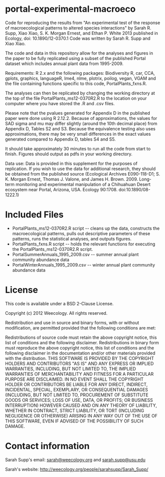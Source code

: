 portal-experimental-macroeco
============================

Code for reproducing the results from "An experimental test of the response of macroecological patterns to altered species interactions" by Sarah R. Supp, Xiao Xiao, S. K. Morgan Ernest, and Ethan P. White 2013 published in Ecology, doi: 10.1890/12-0370.1 Code was written by Sarah R. Supp and Xiao Xiao.

The code and data in this repository allow for the analyses and figures in the paper to be fully replicated using a subset of the published Portal dataset which includes annual plant data from 1995-2009.

Requirements: R 2.x and the following packages: Biodiversity R, car, CCA, gplots, graphics, languageR, lme4, nlme, plotrix, poilog, vegan, VGAM and the file containing functions specific to this code, PortalPlants_fxns.R. 

The analyses can then be replicated by changing the working directory at the top of the file PortalPlants_ms12-0370R2.R to the location on your computer where you have stored the .R and .csv files.

Please note that the pvalues generated for Appendix D in the published paper were done using R 2.12.2. Because of approximations, the values for SAD sigma and mu may differ slightly (around the 10th decimal place) from Appendix D, Tables S2 and S3. Because the equivalence testing also uses approximations, there may be very small differences in the exact values generated compared to Appendix D, tables S4 and S5.

It should take approximately 30 minutes to run all the code from start to finish. Figures should output as pdfs in your working directory.

Data use: Data is provided in this supplement for the purposes of replication. If you wish to use the data for additional research, they should be obtained from the published source (Ecological Archives E090-118-D1; S. K. Morgan Ernest, Thomas J. Valone, and James H. Brown. 2009. Long-term monitoring and experimental manipulation of a Chihuahuan Desert ecosystem near Portal, Arizona, USA. Ecology 90:1708. doi:10.1890/08-1222.1)

Included Files
============================

* PortalPlants_ms12-0370R2.R script -- cleans up the data, constructs the macroecological patterns, pulls out descriptive parameters of these patterns, runs the statistical analyses, and outputs figures.  
* PortalPlants_fxns.R script -- holds the relevant functions for executing the PortalPlants_ms12-0370R2.R script.  
* PortalSummerAnnuals_1995_2009.csv -- summer annual plant community abundance data
* PortalWinterAnnuals_1995_2009.csv -- winter annual plant community abundance data

License
============================

This code is available under a BSD 2-Clause License.

Copyright (c) 2012 Weecology. All rights reserved.

Redistribution and use in source and binary forms, with or without modification, are permitted provided that the following conditions are met:

Redistributions of source code must retain the above copyright notice, this list of conditions and the following disclaimer.
Redistributions in binary form must reproduce the above copyright notice, this list of conditions and the following disclaimer in the documentation and/or other materials provided with the distribution.
THIS SOFTWARE IS PROVIDED BY THE COPYRIGHT HOLDERS AND CONTRIBUTORS "AS IS" AND ANY EXPRESS OR IMPLIED WARRANTIES, INCLUDING, BUT NOT LIMITED TO, THE IMPLIED WARRANTIES OF MERCHANTABILITY AND FITNESS FOR A PARTICULAR PURPOSE ARE DISCLAIMED. IN NO EVENT SHALL THE COPYRIGHT HOLDER OR CONTRIBUTORS BE LIABLE FOR ANY DIRECT, INDIRECT, INCIDENTAL, SPECIAL, EXEMPLARY, OR CONSEQUENTIAL DAMAGES (INCLUDING, BUT NOT LIMITED TO, PROCUREMENT OF SUBSTITUTE GOODS OR SERVICES; LOSS OF USE, DATA, OR PROFITS; OR BUSINESS INTERRUPTION) HOWEVER CAUSED AND ON ANY THEORY OF LIABILITY, WHETHER IN CONTRACT, STRICT LIABILITY, OR TORT (INCLUDING NEGLIGENCE OR OTHERWISE) ARISING IN ANY WAY OUT OF THE USE OF THIS SOFTWARE, EVEN IF ADVISED OF THE POSSIBILITY OF SUCH DAMAGE.

Contact information
============================
Sarah Supp's email: sarah@weecology.org and sarah.supp@usu.edu

Sarah's website: http://weecology.org/people/sarahsupp/Sarah_Supp/

